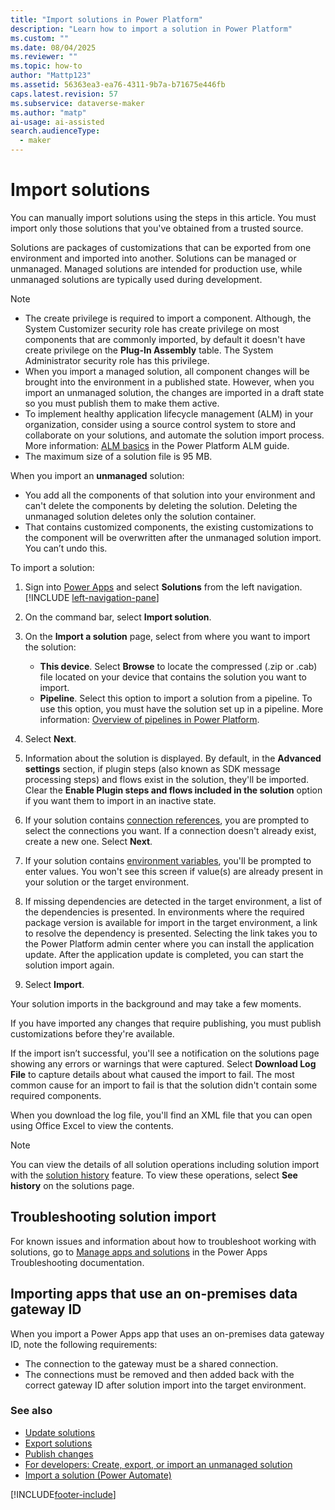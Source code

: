 ```yaml
---
title: "Import solutions in Power Platform"
description: "Learn how to import a solution in Power Platform"
ms.custom: ""
ms.date: 08/04/2025
ms.reviewer: ""
ms.topic: how-to
author: "Mattp123"
ms.assetid: 56363ea3-ea76-4311-9b7a-b71675e446fb
caps.latest.revision: 57
ms.subservice: dataverse-maker
ms.author: "matp"
ai-usage: ai-assisted
search.audienceType: 
  - maker
---
```

# Import solutions

You can manually import solutions using the steps in this article. You must import only those solutions that you've obtained from a trusted source.

Solutions are packages of customizations that can be exported from one environment and imported into another. Solutions can be managed or unmanaged. Managed solutions are intended for production use, while unmanaged solutions are typically used during development.

> [!NOTE]
>
> - The create privilege is required to import a component. Although, the System Customizer security role has create privilege on most components that are commonly imported, by default it doesn't have create privilege on the **Plug-In Assembly** table. The System Administrator security role has this privilege.
> - When you import a managed solution, all component changes will be brought into the environment in a published state. However, when you import an unmanaged solution, the changes are imported in a draft state so you must publish them to make them active. 
> - To implement healthy application lifecycle management (ALM) in your organization, consider using a source control system to store and collaborate on your solutions, and automate the solution import process. More information: [ALM basics](/power-platform/alm/basics-alm) in the Power Platform ALM guide.
> - The maximum size of a solution file is 95 MB.

When you import an **unmanaged** solution:

- You add all the components of that solution into your environment and can't delete the components by deleting the solution. Deleting the unmanaged solution deletes only the solution container.
- That contains customized components, the existing customizations to the component will be overwritten after the unmanaged solution import. You can’t undo this.

To import a solution:

1. Sign into [Power Apps](https://make.powerapps.com/?utm_source=padocs&utm_medium=linkinadoc&utm_campaign=referralsfromdoc) and select **Solutions** from the left navigation. [!INCLUDE [left-navigation-pane](../../includes/left-navigation-pane.md)] 
  
1. On the command bar, select **Import solution**.  

1. On the **Import a solution** page, select from where you want to import the solution:

   - **This device**. Select **Browse** to locate the compressed (.zip or .cab) file located on your device that contains the solution you want to import.
   - **Pipeline**. Select this option to import a solution from a pipeline. To use this option, you must have the solution set up in a pipeline. More information: [Overview of pipelines in Power Platform](/power-platform/alm/pipelines).

1. Select **Next**.  
  
1. Information about the solution is displayed. By default, in the **Advanced settings** section, if plugin steps (also known as SDK message processing steps) and flows exist in the solution, they'll be imported. Clear the **Enable Plugin steps and flows included in the solution** option if you want them to import in an inactive state.

1. If your solution contains [connection references](create-connection-reference.md), you are prompted to select the connections you want. If a connection doesn't already exist, create a new one. Select **Next**.

1. If your solution contains [environment variables](EnvironmentVariables.md), you'll be prompted to enter values. You won't see this screen if value(s) are already present in your solution or the target environment. 

1. If missing dependencies are detected in the target environment, a list of the dependencies is presented. In environments where the required package version is available for import in the target environment, a link to resolve the dependency is presented. Selecting the link takes you to the Power Platform admin center where you can install the application update. After the application update is completed, you can start the solution import again.

1. Select **Import**.

Your solution imports in the background and may take a few moments.  
  
If you have imported any changes that require publishing, you must publish customizations before they're available.
  
If the import isn’t successful, you'll see a notification on the solutions page showing any errors or warnings that were captured. Select **Download Log File** to capture details about what caused the import to fail. The most common cause for an import to fail is that the solution didn't contain some required components.  

When you download the log file, you'll find an XML file that you can open using Office Excel to view the contents.

> [!NOTE]
> You can view the details of all solution operations including solution import with the [solution history](solution-history.md) feature. To view these operations, select **See history** on the solutions page.


## Troubleshooting solution import

For known issues and information about how to troubleshoot working with solutions, go to [Manage apps and solutions](/troubleshoot/power-platform/power-apps/manage-apps-and-solutions/unmanaged-active-layer-created-after-solution-import) in the Power Apps Troubleshooting documentation.

## Importing apps that use an on-premises data gateway ID

When you import a Power Apps app that uses an on-premises data gateway ID, note the following requirements:

- The connection to the gateway must be a shared connection.
- The connections must be removed and then added back with the correct gateway ID after solution import into the target environment.

### See also

- [Update solutions](update-solutions.md)
- [Export solutions](export-solutions.md)
- [Publish changes](create-solution.md#publish-changes)
- [For developers: Create, export, or import an unmanaged solution](/power-platform/alm/solution-api#create-export-or-import-an-unmanaged-solution)
- [Import a solution (Power Automate)](/power-automate/import-flow-solution)


[!INCLUDE[footer-include](../../includes/footer-banner.md)]

